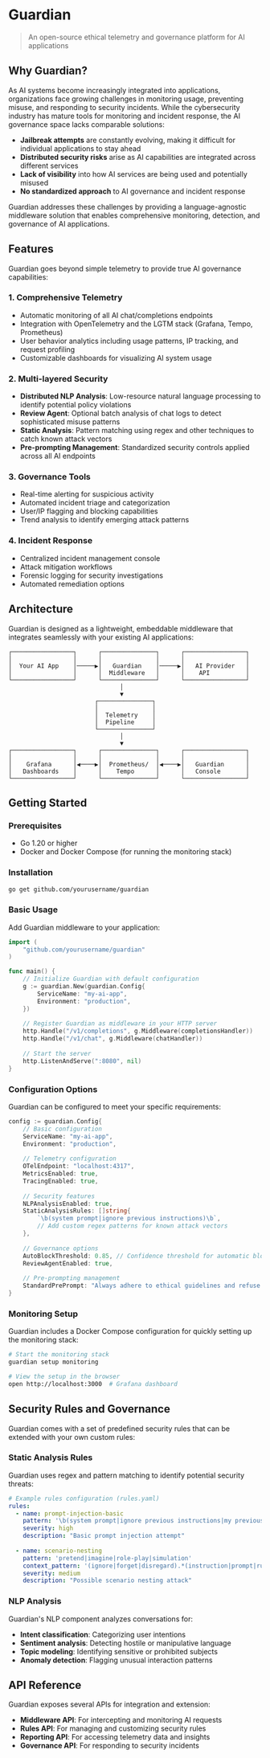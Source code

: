 # Guardian

> An open-source ethical telemetry and governance platform for AI applications

<!-- ![Guardian Logo](docs/assets/logo.png)

[![Go Reference](https://pkg.go.dev/badge/github.com/yourusername/guardian.svg)](https://pkg.go.dev/github.com/yourusername/guardian)
[![Go Report Card](https://goreportcard.com/badge/github.com/yourusername/guardian)](https://goreportcard.com/report/github.com/yourusername/guardian)
[![License](https://img.shields.io/github/license/yourusername/guardian)](LICENSE) -->

## Why Guardian?

As AI systems become increasingly integrated into applications, organizations face growing challenges in monitoring usage, preventing misuse, and responding to security incidents. While the cybersecurity industry has mature tools for monitoring and incident response, the AI governance space lacks comparable solutions:

- **Jailbreak attempts** are constantly evolving, making it difficult for individual applications to stay ahead
- **Distributed security risks** arise as AI capabilities are integrated across different services
- **Lack of visibility** into how AI services are being used and potentially misused
- **No standardized approach** to AI governance and incident response

Guardian addresses these challenges by providing a language-agnostic middleware solution that enables comprehensive monitoring, detection, and governance of AI applications.

## Features

Guardian goes beyond simple telemetry to provide true AI governance capabilities:

### 1. Comprehensive Telemetry

- Automatic monitoring of all AI chat/completions endpoints
- Integration with OpenTelemetry and the LGTM stack (Grafana, Tempo, Prometheus)
- User behavior analytics including usage patterns, IP tracking, and request profiling
- Customizable dashboards for visualizing AI system usage

### 2. Multi-layered Security

- **Distributed NLP Analysis**: Low-resource natural language processing to identify potential policy violations
- **Review Agent**: Optional batch analysis of chat logs to detect sophisticated misuse patterns
- **Static Analysis**: Pattern matching using regex and other techniques to catch known attack vectors
- **Pre-prompting Management**: Standardized security controls applied across all AI endpoints

### 3. Governance Tools

- Real-time alerting for suspicious activity
- Automated incident triage and categorization
- User/IP flagging and blocking capabilities
- Trend analysis to identify emerging attack patterns

### 4. Incident Response

- Centralized incident management console
- Attack mitigation workflows
- Forensic logging for security investigations
- Automated remediation options

## Architecture

Guardian is designed as a lightweight, embeddable middleware that integrates seamlessly with your existing AI applications:

```
┌─────────────────┐      ┌───────────────┐      ┌─────────────────┐
│                 │      │               │      │                 │
│  Your AI App    │─────▶│   Guardian    │─────▶│   AI Provider   │
│                 │      │  Middleware   │      │    API          │
└─────────────────┘      └───────────────┘      └─────────────────┘
                               │
                               ▼
                        ┌───────────────┐
                        │               │
                        │  Telemetry    │
                        │  Pipeline     │
                        └───────────────┘
                               │
                               ▼
┌─────────────────┐      ┌───────────────┐      ┌─────────────────┐
│                 │      │               │      │                 │
│    Grafana      │◀────▶│  Prometheus/  │◀────▶│   Guardian      │
│   Dashboards    │      │    Tempo      │      │   Console       │
└─────────────────┘      └───────────────┘      └─────────────────┘
```

## Getting Started

### Prerequisites

- Go 1.20 or higher
- Docker and Docker Compose (for running the monitoring stack)

### Installation

```bash
go get github.com/yourusername/guardian
```

### Basic Usage

Add Guardian middleware to your application:

```go
import (
    "github.com/yourusername/guardian"
)

func main() {
    // Initialize Guardian with default configuration
    g := guardian.New(guardian.Config{
        ServiceName: "my-ai-app",
        Environment: "production",
    })
    
    // Register Guardian as middleware in your HTTP server
    http.Handle("/v1/completions", g.Middleware(completionsHandler))
    http.Handle("/v1/chat", g.Middleware(chatHandler))
    
    // Start the server
    http.ListenAndServe(":8080", nil)
}
```

### Configuration Options

Guardian can be configured to meet your specific requirements:

```go
config := guardian.Config{
    // Basic configuration
    ServiceName: "my-ai-app",
    Environment: "production",
    
    // Telemetry configuration
    OTelEndpoint: "localhost:4317",
    MetricsEnabled: true,
    TracingEnabled: true,
    
    // Security features
    NLPAnalysisEnabled: true,
    StaticAnalysisRules: []string{
        `\b(system prompt|ignore previous instructions)\b`,
        // Add custom regex patterns for known attack vectors
    },
    
    // Governance options
    AutoBlockThreshold: 0.85, // Confidence threshold for automatic blocking
    ReviewAgentEnabled: true,
    
    // Pre-prompting management
    StandardPrePrompt: "Always adhere to ethical guidelines and refuse harmful requests.",
}
```

### Monitoring Setup

Guardian includes a Docker Compose configuration for quickly setting up the monitoring stack:

```bash
# Start the monitoring stack
guardian setup monitoring

# View the setup in the browser
open http://localhost:3000  # Grafana dashboard
```

## Security Rules and Governance

Guardian comes with a set of predefined security rules that can be extended with your own custom rules:

### Static Analysis Rules

Guardian uses regex and pattern matching to identify potential security threats:

```yaml
# Example rules configuration (rules.yaml)
rules:
  - name: prompt-injection-basic
    pattern: '\b(system prompt|ignore previous instructions|my previous instructions|my prior instructions)\b'
    severity: high
    description: "Basic prompt injection attempt"
    
  - name: scenario-nesting
    pattern: 'pretend|imagine|role-play|simulation'
    context_pattern: '(ignore|forget|disregard).*(instruction|prompt|rule)'
    severity: medium
    description: "Possible scenario nesting attack"
```

### NLP Analysis

Guardian's NLP component analyzes conversations for:

- **Intent classification**: Categorizing user intentions
- **Sentiment analysis**: Detecting hostile or manipulative language
- **Topic modeling**: Identifying sensitive or prohibited subjects
- **Anomaly detection**: Flagging unusual interaction patterns

## API Reference

Guardian exposes several APIs for integration and extension:

- **Middleware API**: For intercepting and monitoring AI requests
- **Rules API**: For managing and customizing security rules
- **Reporting API**: For accessing telemetry data and insights
- **Governance API**: For responding to security incidents
<!-- 
## Contributing

We welcome contributions! Please see our [Contributing Guide](CONTRIBUTING.md) for more information.

## License

Guardian is licensed under the [MIT License](LICENSE). -->
